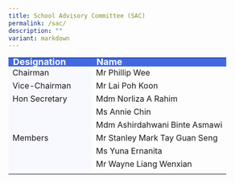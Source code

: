```yaml
---
title: School Advisory Committee (SAC)
permalink: /sac/
description: ""
variant: markdown
---
```

<table>
<tbody>
		</tbody><thead>
         </thead>
  <tbody><tr style="line-height:10px; background-color:royalblue; font-weight: bold; font-size:18px; color:white">
		<td>Designation</td>
    <td>Name</td>
  </tr>
  <tr>
		<td style="background-color:ghostwhite" width="150">Chairman</td>
    <td>Mr Phillip Wee</td>
  </tr>
  <tr>
		<td style="background-color:ghostwhite">Vice-Chairman</td>
    <td>Mr Lai Poh Koon</td>
  </tr>
  <tr>
		<td style="background-color:ghostwhite">Hon Secretary</td>
    <td>Mdm Norliza A Rahim</td>
  </tr>
  <tr>
		<td rowspan="5" style="background-color:ghostwhite">Members</td>
    <td>Ms Annie Chin</td>
  </tr>
	<tr><td>Mdm Ashirdahwani Binte Asmawi</td></tr>
	<tr><td>Mr Stanley Mark Tay Guan Seng</td></tr>
		<tr><td>Ms Yuna Ernanita</td></tr>
		<tr><td>Mr Wayne Liang Wenxian</td></tr>
		<tr><td></td></tr>
</tbody>
</table>